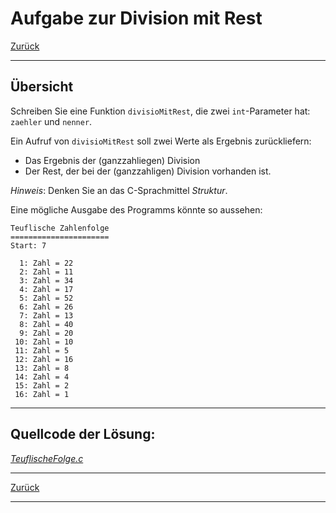 # Aufgabe zur Division mit Rest

[Zurück](./../Exercises.md)

---

## Übersicht


Schreiben Sie eine Funktion `divisioMitRest`,
die zwei `int`-Parameter hat: `zaehler` und `nenner`.

Ein Aufruf von  `divisioMitRest` soll zwei Werte als Ergebnis zurückliefern:

  * Das Ergebnis der (ganzzahliegen) Division
  * Der Rest, der bei der (ganzzahligen) Division vorhanden ist.

*Hinweis*:
Denken Sie an das C-Sprachmittel *Struktur*.

Eine mögliche Ausgabe des Programms könnte so aussehen:

```
Teuflische Zahlenfolge
======================
Start: 7

  1: Zahl = 22
  2: Zahl = 11
  3: Zahl = 34
  4: Zahl = 17
  5: Zahl = 52
  6: Zahl = 26
  7: Zahl = 13
  8: Zahl = 40
  9: Zahl = 20
 10: Zahl = 10
 11: Zahl = 5
 12: Zahl = 16
 13: Zahl = 8
 14: Zahl = 4
 15: Zahl = 2
 16: Zahl = 1
```

---

## Quellcode der Lösung:

[*TeuflischeFolge.c*](./TeuflischeFolge.c)

---

[Zurück](./../Exercises.md)

---
